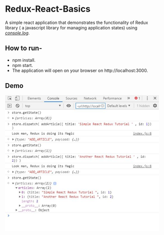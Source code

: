 # Redux-React-Basics
A simple react application that demonstrates the functionality of Redux library ( a javascript library for managing application states) using <i><u>console.log</u></i>.

## How to run-
- npm install.
- npm start.
- The application will open on your browser on http://localhost:3000.

## Demo
<img src="https://github.com/rahul2412/Redux-React-Basics/blob/master/images/Capture.JPG" alt="demo app">
